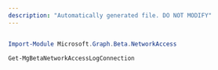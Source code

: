 ```yaml
---
description: "Automatically generated file. DO NOT MODIFY"
---
```


```powershell

Import-Module Microsoft.Graph.Beta.NetworkAccess

Get-MgBetaNetworkAccessLogConnection

```
